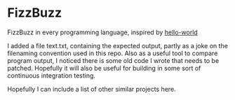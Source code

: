 # FizzBuzz
FizzBuzz in every programming language, inspired by [hello-world](https://github.com/leachim6/hello-world)

I added a file text.txt, containing the expected output, partly as a joke on the filenaming convention used in this repo.
Also as a useful tool to compare program output, I noticed there is some old code I wrote that needs to be patched.
Hopefully it will also be useful for building in some sort of continuous integration testing.

Hopefully I can include a list of other similar projects here.
